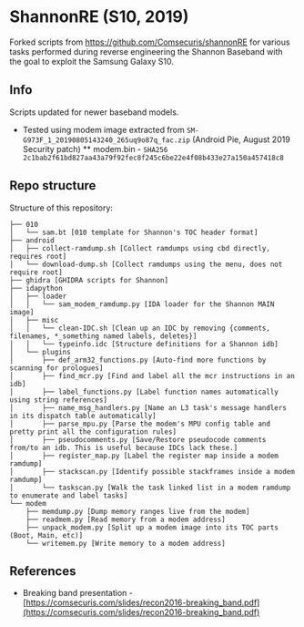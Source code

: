 # ShannonRE (S10, 2019)
Forked scripts from https://github.com/Comsecuris/shannonRE for various tasks performed during reverse engineering the Shannon Baseband with the goal to exploit the Samsung Galaxy S10.

## Info
Scripts updated for newer baseband models.

* Tested using modem image extracted from `SM-G973F_1_20190805143240_265uq9o87q_fac.zip` (Android Pie, August 2019 Security patch)
** modem.bin - `SHA256 2c1bab2f61bd827aa43a79f92fec8f245c6be22e4f08b433e27a150a457418c8`

## Repo structure

Structure of this repository:
```
├── 010
│   └── sam.bt [010 template for Shannon's TOC header format]
├── android
│   ├── collect-ramdump.sh [Collect ramdumps using cbd directly, requires root]
│   └── download-dump.sh [Collect ramdumps using the menu, does not require root]
├── ghidra [GHIDRA scripts for Shannon]
├── idapython
│   ├── loader
│   │   └── sam_modem_ramdump.py [IDA loader for the Shannon MAIN image]
│   ├── misc
│   │   └── clean-IDC.sh [Clean up an IDC by removing {comments, filenames, *_something named labels, deletes}]
│   │   └── typeinfo.idc [Structure definitions for a Shannon idb]
│   └── plugins
│       ├── def_arm32_functions.py [Auto-find more functions by scanning for prologues]
│       ├── find_mcr.py [Find and label all the mcr instructions in an idb]
│       ├── label_functions.py [Label function names automatically using string references]
│       ├── name_msg_handlers.py [Name an L3 task's message handlers in its dispatch table automatically]
│       ├── parse_mpu.py [Parse the modem's MPU config table and pretty print all the configuration rules]
│       ├── pseudocomments.py [Save/Restore pseudocode comments from/to an idb. This is useful because IDCs lack these.]
│       ├── register_map.py [Label the register map inside a modem ramdump]
│       ├── stackscan.py [Identify possible stackframes inside a modem ramdump]
│       └── taskscan.py [Walk the task linked list in a modem ramdump to enumerate and label tasks]
└── modem
    ├── memdump.py [Dump memory ranges live from the modem]
    ├── readmem.py [Read memory from a modem address]
    ├── unpack_modem.py [Split up a modem image into its TOC parts (Boot, Main, etc)]
    └── writemem.py [Write memory to a modem address]
```

## References
* Breaking band presentation - [https://comsecuris.com/slides/recon2016-breaking_band.pdf](https://comsecuris.com/slides/recon2016-breaking_band.pdf)
